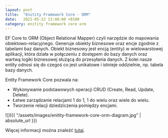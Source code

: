 ```yaml
---
layout: post
title:  "Enitity Framework Core - ORM"
date:   2021-05-22 13:40:00 +0100
category: enitity framework core orm
---
```


EF Core to ORM (Object Relational Mapper) czyli narzędzie do mapowania obiektowo-relacyjnego. Generuje obiekty biznesowe oraz encje zgodnie z tabelami baz danych. Obiekt biznesowy jest encją (entity) w wielowarstowej aplikacji, która działa w połączeniu z dostępem do bazy danych oraz wartwą logiki biznesowej służącą do przesyłania danych. Z kolei nasze entity odnosi się do czegoś co jest unikatowe i istnieje oddzielnie, np. tabela bazy danych.

Entity Framework Core pozwala na:
- Wykonywanie podstawowych operacji CRUD (Create, Read, Update, Delete).
- Łatwe zarządzanie relacjami 1 do 1, 1 do wielu oraz wiele do wielu.
- Tworzenie relacji dziedziczenia pomiędzy encjami.

![]({{ "/assets/images/enitity-framework-core-orm-diagram.jpg" | absolute_url }})

Więcej informacji można znaleźć [tutaj][entity-framework-core].

[entity-framework-core]: https://www.plukasiewicz.net/Artykuly/EntityFramework